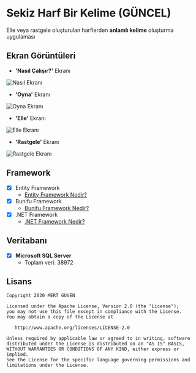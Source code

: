 # Sekiz Harf Bir Kelime (GÜNCEL)

Elle veya rastgele oluşturulan harflerden **anlamlı kelime** oluşturma uygulaması

## Ekran Görüntüleri
* **'Nasıl Çalışır?'** Ekranı

![Nasıl Ekranı](https://i.imgyukle.com/2020/04/29/ryJ8Iq.png)
* **'Oyna'** Ekranı

![Oyna Ekranı](https://i.imgyukle.com/2020/04/29/ryQ7eR.png)
* **'Elle'** Ekranı

![Elle Ekranı](https://i.imgyukle.com/2020/04/29/ryrcHI.png)
* **'Rastgele'** Ekranı

![Rastgele Ekranı](https://i.imgyukle.com/2020/04/29/ryrmct.png)

## Framework
- [x] Entity Framework
  * [Entity Framework Nedir?](https://www.entityframeworktutorial.net/what-is-entityframework.aspx)
- [x] Bunifu Framework
  * [Bunifu Framework Nedir?](https://bunifuframework.com/about-us/)
- [x] .NET Framework
  * [.NET Framework Nedir?](https://dotnet.microsoft.com/learn/dotnet/what-is-dotnet-framework)

## Veritabanı
- [x] **Microsoft SQL Server**
  * Toplam veri: 38972
## Lisans

    Copyright 2020 MERT GÜVEN

    Licensed under the Apache License, Version 2.0 (the "License");
    you may not use this file except in compliance with the License.
    You may obtain a copy of the License at

       http://www.apache.org/licenses/LICENSE-2.0

    Unless required by applicable law or agreed to in writing, software
    distributed under the License is distributed on an "AS IS" BASIS,
    WITHOUT WARRANTIES OR CONDITIONS OF ANY KIND, either express or implied.
    See the License for the specific language governing permissions and
    limitations under the License.
